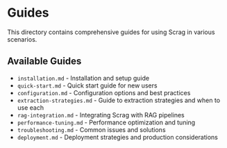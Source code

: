# Guides

This directory contains comprehensive guides for using Scrag in various scenarios.

## Available Guides

- `installation.md` - Installation and setup guide
- `quick-start.md` - Quick start guide for new users
- `configuration.md` - Configuration options and best practices
- `extraction-strategies.md` - Guide to extraction strategies and when to use each
- `rag-integration.md` - Integrating Scrag with RAG pipelines
- `performance-tuning.md` - Performance optimization and tuning
- `troubleshooting.md` - Common issues and solutions
- `deployment.md` - Deployment strategies and production considerations